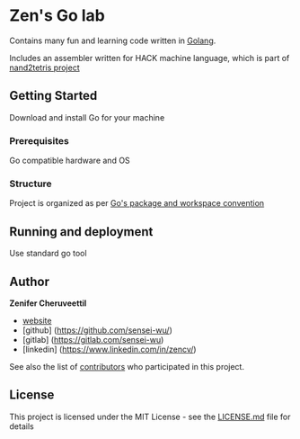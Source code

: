 # Zen's Go lab

Contains many fun and learning code written in [Golang](https://golang.org/).

Includes an assembler written for HACK machine language, which is part of [nand2tetris project](https://www.nand2tetris.org/)

## Getting Started

Download and install Go for your machine

### Prerequisites

Go compatible hardware and OS

### Structure

Project is organized as per [Go's package and workspace convention](https://golang.org/doc/code.html)

## Running and deployment

Use standard go tool

## Author

**Zenifer Cheruveettil**

* [website](http://zenifer.com)
* [github] (https://github.com/sensei-wu/)
* [gitlab] (https://gitlab.com/sensei-wu)
* [linkedin] (https://www.linkedin.com/in/zencv/)

See also the list of [contributors](https://github.com/your/project/contributors) who participated in this project.

## License

This project is licensed under the MIT License - see the [LICENSE.md](LICENSE.md) file for details
